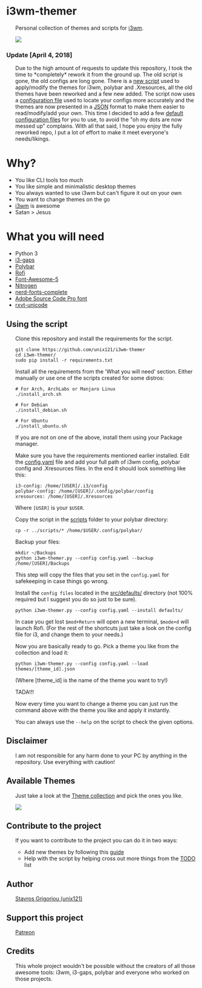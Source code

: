 <h1>i3wm-themer</h1>
<ul>
Personal collection of themes and scripts for <a href="https://www.i3wm.org">i3wm</a>.

![](workflow/workflow.gif?raw=true)
</ul>

<h3>Update [April 4, 2018]</h3>
<ul>
Due to the high amount of requests to update this repository, I took the time to *completely* rework
it from the ground up. The old script is gone, the old configs are long gone. There is a <a
href="src/i3wm-themer.py">new script</a> used to apply/modify the themes for i3wm, polybar and .Xresources, all the old themes have been
reworked and a few new added. The script now uses a <a href="src/config.yaml">configuration file</a> used to locate your configs
more accurately and the themes are now presented in a <a href="src/themes">JSON</a> format to make them easier to read/modify/add your own.
This time I decided to add a few <a href="src/defaults">default configuration files</a> for you to use, to avoid the "oh my dots are now 
messed up" complains. With all that said, I hope you enjoy the fully reworked repo, I put a lot of
effort to make it meet everyone's needs/likings.
</ul>

<h1>Why?</h1>
<ul>
<li>You like CLI tools too much</li>
<li>You like simple and minimalistic desktop themes</li>
<li>You always wanted to use i3wm but can't figure it out on your own</li>
<li>You want to change themes on the go</li>
<li><a href="https://www.i3wm.org">i3wm</a> is awesome</li>
<li>Satan > Jesus</li>
</ul>

<h1>What you will need</h1>
<ul>
<li>Python 3</li>
<li><a href="https://github.com/Airblader/i3">i3-gaps</a></li>
<li><a href="https://github.com/jaagr/polybar">Polybar</a></li>
<li><a href="https://github.com/DaveDavenport">Rofi</a></li>
<li><a href="https://fontawesome.com">Font-Awesome-5</a></li>
<li><a href="https://aur.archlinux.org/packages/nitrogen-git/">Nitrogen</a></li>
<li><a href="https://aur.archlinux.org/packages/nerd-fonts-complete/">nerd-fonts-complete</a></li>
<li><a href="https://github.com/adobe-fonts/source-code-pro">Adobe Source Code Pro font</a></li>
<li><a href="https://wiki.archlinux.org/index.php/Rxvt-unicode">rxvt-unicode</a></li>
</ul>

<h2>Using the script</h2>
<ul>
Clone this repository and install the requirements for the script.

    git clone https://github.com/unix121/i3wm-themer
    cd i3wm-themer/
    sudo pip install -r requirements.txt

Install all the requirements from the 'What you will need' section.
Either manually or use one of the scripts created for some distros:

    # For Arch, ArchLabs or Manjaro Linux
    ./install_arch.sh

    # For Debian
    ./install_debian.sh

    # For Ubuntu
    ./install_ubuntu.sh

If you are not on one of the above, install them using your Package manager.

Make sure you have the requirements mentioned earlier installed.
Edit the <a href="src/config.yaml">config.yaml</a> file and add your full path of i3wm config, polybar config and .Xresources
files. In the end it should look something like this:

    i3-config: /home/[USER]/.i3/config
    polybar-config: /home/[USER]/.config/polybar/config
    xresources: /home/[USER]/.Xresources

Where `[USER]` is your `$USER`.

Copy the script in the <a href="scripts/">scripts</a> folder to your polybar directory:

    cp -r ../scripts/* /home/$USER/.config/polybar/

Backup your files:

    mkdir ~/Backups
    python i3wm-themer.py --config config.yaml --backup /home/[USER]/Backups

This step will copy the files that you set in the `config.yaml` for safekeeping in case things go
wrong.

Install the `config files` located in the <a href="src/defaults">src/defaults/</a> directory (not 100% required but
I suggest you do so just to be sure).

    python i3wm-themer.py --config config.yaml --install defaults/

In case you get lost `$mod+Return` will open a new terminal, `$mode+d` will launch Rofi. (For the
rest of the shortcuts just take a look on the config file for i3, and change them to your needs.)

Now you are basically ready to go. Pick a theme you like from the collection and load it:

    python i3wm-themer.py --config config.yaml --load themes/[theme_id].json

(Where [theme_id] is the name of the theme you want to try!)

TADA!!!

Now every time you want to change a theme you can just run the command above with the theme you like
and apply it instantly.

You can always use the `--help` on the script to check the given options.
</ul>

<h2>Disclaimer</h2>
<ul>
I am not responsible for any harm done to your PC by anything in the repository. Use everything with
caution!
</ul>

<h2>Available Themes</h2>
<ul>
Just take a look at the <a href="src/themes/">Theme collection</a> and pick the ones you like.

![](workflow/themepreview.png?raw=true)

</ul>

<h2>Contribute to the project</h2>
<ul>
If you want to contribute to the project you can do it in two ways:
<ul>
<li>Add new themes by following this <a href="templates/README.md">guide</a></li>
<li>Help with the script by helping cross out more things from the <a href="src/README.md">TODO</a> list</li>
</ul>
</ul>

<h2>Author</h2>
<ul>
<a href="https://github.com/unix121">Stavros Grigoriou (unix121)</a>
</ul>

<h2>Support this project</h2>
<ul>
<a href="https://patreon.com/unix121">Patreon</a>
</ul>

<h2>Credits</h2>
<ul>
This whole project wouldn't be possible without the creators of all those awesome tools:
i3wm, i3-gaps, polybar and everyone who worked on those projects.
</ul>
